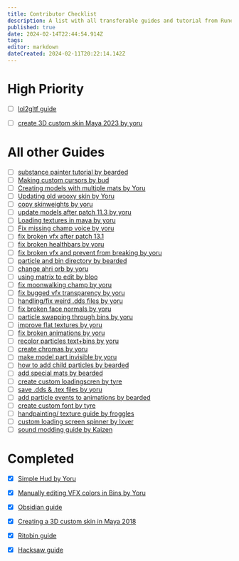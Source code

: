 ```yaml
---
title: Contributor Checklist
description: A list with all transferable guides and tutorial from Runeforge to the Wiki.
published: true
date: 2024-02-14T22:44:54.914Z
tags: 
editor: markdown
dateCreated: 2024-02-11T20:22:14.142Z
---
```


<!--add a Cross "[x]" if you completed a transfer and replace the link with the wiki version! Then move it to completed.-->
# High Priority

- [ ] [lol2gltf guide](https://www.runeforge.io/lol2gltf)
- [ ] [create 3D custom skin Maya 2023 by yoru](https://www.runeforge.io/post/maya-2023-creating-3d-custom-skins)



# All other Guides

- [ ] [substance painter tutorial by bearded](https://www.runeforge.io/post/adobe-substance-3d-painter-tutorial-for-riot-games)
- [ ] [Making custom cursors by bud](https://www.runeforge.io/post/making-custom-cursors-with-paint-net)
- [ ] [Creating models with multiple mats by Yoru](https://www.runeforge.io/post/creating-models-with-multiple-materials-in-maya)
- [ ] [Updating old wooxy skin by Yoru](https://www.runeforge.io/post/updating-old-wooxy-skins)
- [ ] [copy skinweights by yoru](https://www.runeforge.io/post/copying-skinweights-in-maya)
- [ ] [update models after patch 11.3 by yoru](https://www.runeforge.io/post/updating-remodels-after-patch-11-3)
- [ ] [Loading textures in maya by yoru](https://www.runeforge.io/post/loading-textures-in-maya)
- [ ] [Fix missing champ voice by yoru](https://www.runeforge.io/post/fixing-missing-champion-voices)
- [ ] [fix broken vfx after patch 13.1](https://www.runeforge.io/post/fixing-broken-vfx-after-patch-13-1)
- [ ] [fix broken healthbars by yoru](https://www.runeforge.io/post/fixing-broken-healthbars)
- [ ] [fix broken vfx and prevent from breaking by yoru](https://www.runeforge.io/post/how-to-fix-broken-vfx-and-prevent-them-from-breaking)
- [ ] [particle and bin directory by bearded](https://www.runeforge.io/post/particle-and-bins-dictionary)
- [ ] [change ahri orb by yoru](https://www.runeforge.io/post/how-to-change-ahri-orb)
- [ ] [using matrix to edit by bloo](https://www.runeforge.io/post/using-matrix-to-edit-vfx)
- [ ] [fix moonwalking champ by yoru](https://www.runeforge.io/post/fix-moonwalking-champions)
- [ ] [fix bugged vfx transparency by yoru](https://www.runeforge.io/post/fixing-particles-not-properly-showing-transparency)
- [ ] [handling/fix weird .dds files by yoru](https://www.runeforge.io/post/handling-fixing-weird-dds-files)
- [ ] [fix broken face normals by yoru](https://www.runeforge.io/post/fixing-broken-face-normals)
- [ ] [particle swapping through bins by yoru](https://www.runeforge.io/post/particle-swapping-through-bin-editing)
- [ ] [improve flat textures by yoru](https://www.runeforge.io/post/how-to-improve-flat-textures)
- [ ] [fix broken animations by yoru](https://www.runeforge.io/post/how-to-fix-broken-animations-with-lolmaya)
- [ ] [recolor particles text+bins by yoru](https://www.runeforge.io/post/recoloring-particles-textures-bins)
- [ ] [create chromas by yoru](https://www.runeforge.io/post/how-to-create-chromas)
- [ ] [make model part invisible by yoru](https://www.runeforge.io/post/making-model-parts-invisible-through-textures-only)
- [ ] [how to add child particles by bearded](https://www.runeforge.io/post/how-to-add-child-particles-to-your-league-of-legennds-custom-skin-vfx)
- [ ] [add special mats by bearded](https://www.runeforge.io/post/adding-special-materials-to-your-skin-in-league-of-legends)
- [ ] [create custom loadingscren by tyre](https://www.runeforge.io/post/creating-a-custom-loading-screen)
- [ ] [save .dds & .tex files by yoru](https://www.runeforge.io/post/saving-dds-tex-files)
- [ ] [add particle events to animations by bearded](https://www.runeforge.io/post/adding-particle-events-to-specific-animations)
- [ ] [create custom font by tyre](https://www.runeforge.io/post/how-to-create-a-custom-font)
- [ ] [handpainting/ texture guide by froggles](https://www.runeforge.io/post/hand-painting---texturing-guide-by-yekaterina-bourykina)
- [ ] [custom loading screen spinner by lxver](https://www.runeforge.io/post/how-to-make-a-custom-loadingscreen-spinner)
- [ ] [sound modding guide by Kaizen](https://www.runeforge.io/post/sound-modding-tutorial)

# Completed

- [x] [Simple Hud by Yoru](https://wiki.runeforge.io/specific-guide/ui/simple-hud-template)
- [x] [Manually editing VFX colors in Bins by Yoru](https://wiki.runeforge.io/en/specific-guide/coding/man-edit-vfxcolor)
- [x] [Obsidian guide](/core-guides/tools/obsidian)
- [x] [Creating a 3D custom skin in Maya 2018](/specific-guide/3d-modelling/create-customskin-maya2018)
- [x] [Ritobin guide](/core-guides/tools/rito-bin)
- [X] [Hacksaw guide](/core-guides/tools/hacksaw)

